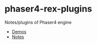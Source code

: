 # phaser4-rex-plugins

Notes/plugins of Phaser4 engine

- [Demos](https://rexrainbow.github.io/phaser4-rex-plugins/public)
- [Notes](https://rexrainbow.github.io/phaser4-rex-plugins/doc/build/html)